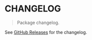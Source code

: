 # CHANGELOG

> Package changelog.

See [GitHub Releases](https://github.com/stdlib-js/random-iter-normal/releases) for the changelog.